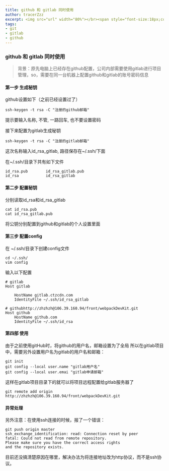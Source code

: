 ```yaml
---
title: github 和 gitlab 同时使用
author: tracerZzz 
excerpt: <img src="url" width="80%"></br><span style="font-size:18px;color:#B6B5B5;">describe</span>
tags: 
- git
- gitlab
- github
---
```


### github 和 gitlab 同时使用

>背景：原先电脑上已经存在github配置，公司内部需要使用gitlab进行项目管理，so，需要在同一台机器上配置github和gitlab的账号密码信息

#### 第一步 生成秘钥

github设置如下（之前已经设置过了）

    ssh-keygen -t rsa -C "注册的github邮箱"

提示要输入名称, 不管, 一路回车, 也不要设置密码

接下来配置为gitlab生成秘钥

    ssh-keygen -t rsa -C "注册的gitlab邮箱"


这次名称输入id_rsa_gitlab, 路径保存在~/.ssh/下面

在~/.ssh/目录下共有如下文件

    id_rsa.pub        id_rsa_gitlab.pub
    id_rsa            id_rsa_gitlab


#### 第二步 配置秘钥
分别读取id_rsa和id_rsa_gitlab

    cat id_rsa.pub
    cat id_rsa_gitlab.pub

将公钥分别配置到github和gitlab的个人设置里面

#### 第三步 配置config

在 ~/.ssh/目录下创建config文件

    cd ~/.ssh/
    vim config

输入以下配置
```config
# gitlab
Host gitlab

    HostName gitlab.ctzcdn.com
    IdentityFile ~/.ssh/id_rsa_gitlab

# githubhttp://zhzhzh@106.39.160.94/front/webpackDevKit.git
Host github
    HostName github.com
    IdentityFile ~/.ssh/id_rsa
```


#### 第四部 使用

由于之前使用gitHub时，将github的用户名，邮箱设置为了全局
所以在gitlab项目中，需要另外设置用户名为gitlab的用户名和邮箱：

    git init 
    git config --local user.name "gitlab用户名"
    git config --local user.emai "gitlab申请邮箱"


这样在gitlab项目目录下的就可以将项目远程配置给gitlab服务器了

    git remote add origin http://zhzhzh@106.39.160.94/front/webpackDevKit.git


#### 异常处理

另外注意：在使用ssh连接的时候，报了一个错误：

    git push origin master
    ssh_exchange_identification: read: Connection reset by peer
    fatal: Could not read from remote repository.
    Please make sure you have the correct access rights
    and the repository exists.


目前还没搞清楚原因在哪里，解决办法为将连接地址改为http协议，而不是ssh协议。